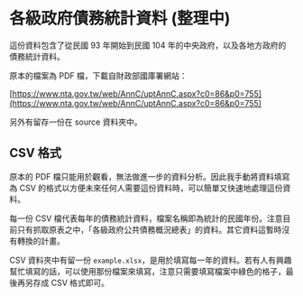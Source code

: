 # 各級政府債務統計資料 (整理中)

這份資料包含了從民國 93 年開始到民國 104 年的中央政府，以及各地方政府的債務統計資料。

原本的檔案為 PDF 檔，下載自財政部國庫署網站：

[https://www.nta.gov.tw/web/AnnC/uptAnnC.aspx?c0=86&p0=755](https://www.nta.gov.tw/web/AnnC/uptAnnC.aspx?c0=86&p0=755)

另外有留存一份在 source 資料夾中。

## CSV 格式

原本的 PDF 檔只能用於觀看，無法做進一步的資料分析。因此我手動將資料填寫為 CSV 的格式以方便未來任何人需要這份資料時，可以簡單又快速地處理這份資料。

每一份 CSV 檔代表每年的債務統計資料，檔案名稱即為統計的民國年份。注意目前只有抓取原表之中，「各級政府公共債務概況總表」的資料。其它資料這暫時沒有轉換的計畫。

CSV 資料夾中有留一份 `example.xlsx`，是用於填寫每一年的資料。若有人有興趣幫忙填寫的話，可以使用那份檔案來填寫，注意只需要填寫檔案中綠色的格子，最後再另存成 CSV 格式即可。
